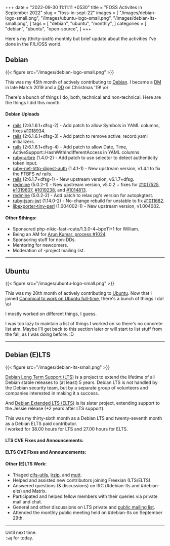 +++
date = "2022-09-30 11:11:11 +0530"
title = "FOSS Activites in September 2022"
slug = "foss-in-sept-22"
images = [
    "/images/debian-logo-small.png",
    "/images/ubuntu-logo-small.png",
    "/images/debian-lts-small.png",
]
tags = [
    "debian",
    "ubuntu",
    "monthly",
]
categories = [
    "debian",
    "ubuntu",
    "open-source",
]
+++

Here's my (thirty-sixth) monthly but brief update about the activities I've done in the F/L/OSS world.

## Debian
{{< figure src="/images/debian-logo-small.png" >}}

This was my 45th month of actively contributing to [Debian](https://www.debian.org/).
I became a [DM](https://wiki.debian.org/DebianMaintainer) in late March 2019 and a [DD](https://wiki.debian.org/DebianDeveloper) on Christmas '19! \o/

There's a bunch of things I do, both, technical and non-technical. Here are the things I did this month:

#### Debian Uploads

- [rails](https://tracker.debian.org/pkg/rails) (2:6.1.6.1+dfsg-2) - Add patch to allow Symbols in YAML columns, fixes [#1018934](https://bugs.debian.org/1018934).
- [rails](https://tracker.debian.org/pkg/rails) (2:6.1.6.1+dfsg-3) - Add patch to remove active_record.yaml initializers.
- [rails](https://tracker.debian.org/pkg/rails) (2:6.1.6.1+dfsg-4) - Add patch to allow Date, Time, ActiveSupport::HashWithIndifferentAccess in YAML columns.
- [ruby-arbre](https://tracker.debian.org/pkg/ruby-arbre) (1.4.0-2) - Add patch to use selector to detect authenticity token input.
- [ruby-net-http-digest-auth](https://tracker.debian.org/pkg/ruby-net-http-digest-auth) (1.4.1-1) - New upstream version, v1.4.1 to fix the FTBFS w/ rails.
- [rails](https://tracker.debian.org/pkg/rails) (2:6.1.7+dfsg-1) - New upstream version, v6.1.7+dfsg.
- [redmine](https://tracker.debian.org/pkg/redmine) (5.0.2-1) - New upstream version, v5.0.2 + fixes for [#1017525](https://bugs.debian.org/1017525), [#1019607](https://bugs.debian.org/1019607), [#1019238](https://bugs.debian.org/1019238), and [#1014813](https://bugs.debian.org/1014813).
- [redmine](https://tracker.debian.org/pkg/redmine) (5.0.2-2) - Add patch to relax pg's version for autopkgtest.
- [ruby-json-jwt](https://tracker.debian.org/pkg/ruby-json-jwt) (1.14.0-2) - No-change rebuild for unstable to fix [#1011682](https://bugs.debian.org/1011682).
- [libexporter-tiny-perl](https://tracker.debian.org/pkg/libexporter-tiny-perl) (1.004002-1) - New upstream version, v1.004002.

#### Other $things:

- Sponsored php-nikic-fast-route/1.3.0-4~bpo11+1 for William.
- Being an AM for [Arun Kumar, process #1024](https://nm.debian.org/process/1024/).
- Sponsoring stuff for non-DDs.
- Mentoring for newcomers.
- Moderation of -project mailing list.

---

## Ubuntu
{{< figure src="/images/ubuntu-logo-small.png" >}}

This was my 20th month of actively contributing to [Ubuntu](https://ubuntu.com/about).
Now that I joined [Canonical to work on Ubuntu full-time](https://utkarsh2102.com/posts/hello-canonical/), there's a bunch of things I do! \o/

I mostly worked on different things, I guess.

I was too lazy to maintain a list of things I worked on so there's
no concrete list atm. Maybe I'll get back to this section later or
will start to list stuff from the fall, as I was doing before. :D

---

## Debian (E)LTS
{{< figure src="/images/debian-lts-small.png" >}}

[Debian Long Term Support (LTS)](https://www.freexian.com/en/services/debian-lts.html) is a project to extend the lifetime of all Debian stable releases to (at least) 5 years. Debian LTS is not handled by the Debian security team, but by a separate group of volunteers and companies interested in making it a success.  

And [Debian Extended LTS (ELTS)](https://deb.freexian.com/extended-lts) is its sister project, extending support to the Jessie release (+2 years after LTS support).

This was my thirty-sixth month as a Debian LTS and twenty-seventh month as a Debian ELTS paid contributor.  
I worked for 38.00 hours for LTS and 27.00 hours for ELTS.

#### LTS CVE Fixes and Announcements:


#### ELTS CVE Fixes and Announcements:


#### Other (E)LTS Work:

- Triaged [cifs-utils](https://tracker.debian.org/pkg/cifs-utils),
[lrzip](https://tracker.debian.org/pkg/lrzip), and
[mutt](https://tracker.debian.org/pkg/mutt).
- Helped and assisted new contributors joining Freexian (LTS/ELTS).
- Answered questions (& discussions) on IRC (#debian-lts and #debian-elts) and Matrix.
- Participated and helped fellow members with their queries via private mail and chat.
- General and other discussions on LTS private and [public mailing list](https://lists.debian.org/debian-lts/2022/09/threads.html).
- Attended the monthly public meeting held on #debian-lts on September 29th.


---

Until next time.  
`:wq` for today.
